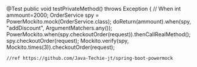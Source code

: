 @Test
	public void testPrivateMethod() throws Exception {
		// When
		int ammount=2000;
		OrderService spy = PowerMockito.mock(OrderService.class);
		doReturn(ammount).when(spy, "addDiscount", ArgumentMatchers.any());
		PowerMockito.when(spy.checkoutOrder(request)).thenCallRealMethod();
		spy.checkoutOrder(request);
		Mockito.verify(spy, Mockito.times(3)).checkoutOrder(request);
    
    //ref https://github.com/Java-Techie-jt/spring-boot-powermock
